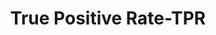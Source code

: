 ---
title: "True Positive Rate-TPR"

categories: ['']

tags: ['True', 'Positive', 'Rate', 'TPR']

arabic: ['المعدل الإيجابي الحقيقي']

publishers: ['معجم مصطلحات التعلم الآلي والتعلم العميق وعلم البيانات']

types: "word"

slug: ""
---